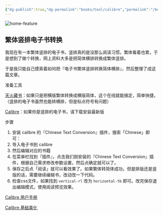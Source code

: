 ```yaml
---
{"dg-publish":true,"dg-permalink":"books/tool/calibre","permalink":"/books/tool/calibre/","metatags":{"description":"电子书阅读器 Calibre 的使用攻略","og:site_name":"DavonOs","og:title":"Calibre 日常处理方法","og:type":"article","og:url":"https://zuji.eu.org/books/tool/calibre","og:image":"https://calibre-ebook.com/resources/img/home-feature.jpg","og:image:width":"200","og:image:alt":"articlecover","og:locale":"zh_cn"},"created":"2024-12-06T10:43:54.964+08:00","updated":"2025-05-08T10:59:16.055+08:00"}
---
```


![home-feature](https://calibre-ebook.com/resources/img/home-feature.jpg)
## 繁体竖排电子书转换

我现在有一本繁体竖排的电子书，竖排真的是没那么阅读习惯。繁体看着也累，于是想到了做个转换，网上资料大多是把简体横排转换成繁体竖排。

于是我只能自己摸索着如何把『电子书繁体竖排转换简体横排』，然后整理了成这篇文章。

准备工具

[天火藏书](http://ebook.cdict.info/)：如果只是把横版繁体转换成横版简体，这个在线就能搞定，简单快捷。（竖排的电子书虽然也能转横排，但是标点符号有问题）

[Calibre](https://calibre-ebook.com/download)：如果你是竖排的电子书，请下载安装最新版

步骤

1. 安装 calibre 的『Chinese Text Conversion』插件，搜索「Chinese」即可：
2. 导入电子书到 calibre
3. 然后编辑对应的书籍
4. 在菜单栏找到『插件』，点击我们刚安装的『Chinese Text Conversion』插件，根据自己需求修改参数设置，然后点确定就可以了。
5. 保存之后点「阅读」就可以看效果了。如果繁体转简体成功，但是排版还是竖版的话，需要继续编辑书，改动改一下代码。
6. 检查css文件，如果找到 `vertical-rl` 改为 `horizontal-tb` 即可。改完保存退出编辑模式，使用阅读预览效果。

[Calibre 用户手册](https://manual.calibre-ebook.com/zh_CN/)

[Calibre 基础美化](https://blog.amamiyayuuko.com/p/theme-for-calibre/)

